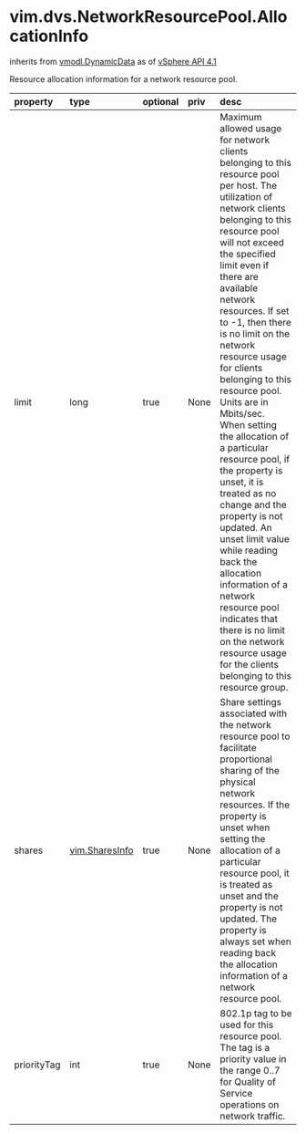 vim.dvs.NetworkResourcePool.AllocationInfo
==========================================
inherits from [vmodl.DynamicData](docs/vmodl.DynamicData.md)
as of [vSphere API 4.1](vim.version.md#vim.version.version6)


Resource allocation information for a network resource pool.

| property | type | optional | priv | desc |
|:---------|:-----|:---------|:-----|:-----|
| limit | long | true | None | Maximum allowed usage for network clients belonging to   this resource pool per host.   The utilization of network clients belonging to this resource pool   will not exceed the specified limit even if there are available   network resources. If set to -1, then there is no limit on the network   resource usage for clients belonging to this resource pool. Units are   in Mbits/sec. When setting the allocation of a particular resource   pool, if the property is unset, it is treated as no change and the   property is not updated. An unset limit value while reading back the   allocation information of a network resource pool indicates that   there is no limit on the network resource usage for the clients   belonging to this resource group. |
| shares | [vim.SharesInfo](vim.SharesInfo.md "vim.SharesInfo") | true | None | Share settings associated with the network resource pool to   facilitate proportional sharing of the physical network resources.   If the property is unset when setting the allocation of a particular   resource pool, it is treated as unset and the property is not updated.   The property is always set when reading back the allocation   information of a network resource pool. |
| priorityTag | int | true | None | 802.1p tag to be used for this resource pool. The tag is a priority value  in the range 0..7 for Quality of Service operations on network traffic. |


